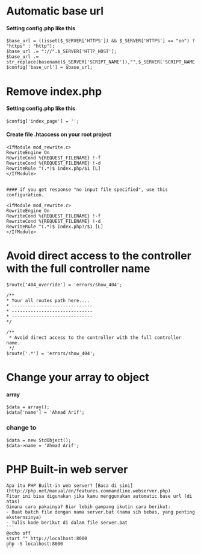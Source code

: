 # Automatic base url

#### Setting config.php like this ####
    $base_url = ((isset($_SERVER['HTTPS']) && $_SERVER['HTTPS'] == "on") ? "https" : "http");
    $base_url .= "://".$_SERVER['HTTP_HOST'];
    $base_url .= str_replace(basename($_SERVER['SCRIPT_NAME']),"",$_SERVER['SCRIPT_NAME']);
    $config['base_url'] = $base_url;

# Remove index.php

#### Setting config.php like this ####
    $config['index_page'] = '';

#### Create file .htaccess on your root project ####
    <IfModule mod_rewrite.c>
    RewriteEngine On
    RewriteCond %{REQUEST_FILENAME} !-f
    RewriteCond %{REQUEST_FILENAME} !-d
    RewriteRule ^(.*)$ index.php/$1 [L]
    </IfModule>
    
    
    #### if you get response "no input file specified", use this configuration.
    
    <IfModule mod_rewrite.c>
    RewriteEngine On
    RewriteCond %{REQUEST_FILENAME} !-f
    RewriteCond %{REQUEST_FILENAME} !-d
    RewriteRule ^(.*)$ index.php?/$1 [L]
    </IfModule>
    
    
# Avoid direct access to the controller with the full controller name
    $route['404_override'] = 'errors/show_404';

    /**
    * Your all routes path here....
    * ------------------------------
    * ------------------------------
    * ------------------------------
    */
    
    /**
     * Avoid direct access to the controller with the full controller name.
     */
    $route['.*'] = 'errors/show_404';


# Change your array to object

#### array
    $data = array();
    $data['name'] = 'Ahmad Arif';
    
### change to
    $data = new StdObject();
    $data->name = 'Ahmad Arif';
    
# PHP Built-in web server
    Apa itu PHP Built-in web server? [Baca di sini](http://php.net/manual/en/features.commandline.webserver.php)
    Fitur ini bisa digunakan jika kamu menggunakan automatic base url (di atas)
    Gimana cara pakainya? Biar lebih gampang ikutin cara berikut:
    - Buat batch file dengan nama server.bat (nama sih bebas, yang penting eksternsinya)
    - Tulis kode berikut di dalam file server.bat
    ```
    @echo off
    start "" http://localhost:8000
    php -S localhost:8000
    ```
